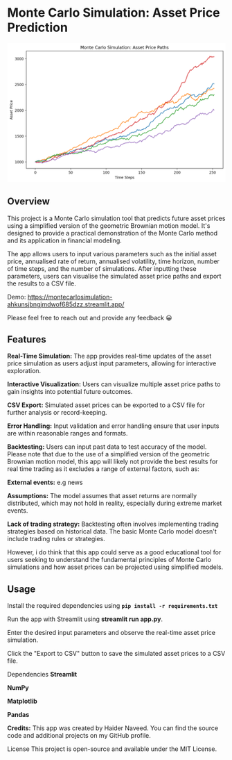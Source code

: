 # Monte Carlo Simulation: Asset Price Prediction

![Demo Monte Carlo Simulated graph](https://github.com/haidnav/MonteCarloSimulation/blob/main/demo.png)

## Overview
This project is a Monte Carlo simulation tool that predicts future asset prices using a simplified version of the geometric Brownian motion model. It's designed to provide a practical demonstration of the Monte Carlo method and its application in financial modeling.

The app allows users to input various parameters such as the initial asset price, annualised rate of return, annualised volatility, time horizon, number of time steps, and the number of simulations. After inputting these parameters, users can visualise the simulated asset price paths and export the results to a CSV file.

Demo: https://montecarlosimulation-ahkunsjbngjmdwof685dzz.streamlit.app/

Please feel free to reach out and provide any feedback 😀

## Features
**Real-Time Simulation:** The app provides real-time updates of the asset price simulation as users adjust input parameters, allowing for interactive exploration.

**Interactive Visualization:** Users can visualize multiple asset price paths to gain insights into potential future outcomes.

**CSV Export:** Simulated asset prices can be exported to a CSV file for further analysis or record-keeping.

**Error Handling:** Input validation and error handling ensure that user inputs are within reasonable ranges and formats.

**Backtesting:** Users can input past data to test accuracy of the model. Please note that due to the use of a simplified version of the geometric Brownian motion model, this app will likely not provide the best results for real time trading as it excludes a range of external factors, such as:

**External events:** e.g news 

**Assumptions:** The model assumes that asset returns are normally distributed, which may not hold in reality, especially during extreme market events.

**Lack of trading strategy:** Backtesting often involves implementing trading strategies based on historical data. The basic Monte Carlo model doesn't include trading rules or strategies. 

However, i do think that this app could serve as a good educational tool for users seeking to understand the fundamental principles of Monte Carlo simulations and how asset prices can be projected using simplified models.

## Usage
Install the required dependencies using **`pip install -r requirements.txt`**

Run the app with Streamlit using **streamlit run app.py**.

Enter the desired input parameters and observe the real-time asset price simulation.

Click the "Export to CSV" button to save the simulated asset prices to a CSV file.

Dependencies
**Streamlit**

**NumPy**

**Matplotlib**

**Pandas**

**Credits:**
This app was created by Haider Naveed. You can find the source code and additional projects on  my GitHub profile.

License
This project is open-source and available under the MIT License.

